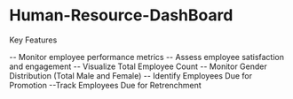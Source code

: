 # Human-Resource-DashBoard
Key Features

-- Monitor employee performance metrics
-- Assess employee satisfaction and engagement
-- Visualize Total Employee Count
-- Monitor Gender Distribution (Total Male and Female)
-- Identify Employees Due for Promotion
--Track Employees Due for Retrenchment
